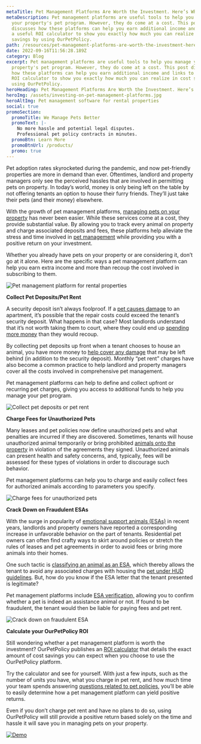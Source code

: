 ```yaml
---
metaTitle: Pet Management Platforms Are Worth the Investment. Here’s Why.
metaDescription: Pet management platforms are useful tools to help you manage
  your property's pet program. However, they do come at a cost. This post
  discusses how these platforms can help you earn additional income and links to
  a useful ROI calculator to show you exactly how much you can realize in cost
  savings by using OurPetPolicy.
path: /resources/pet-management-platforms-are-worth-the-investment-here-is-why/
date: 2022-09-16T11:56:28.189Z
category: Blog
excerpt: Pet management platforms are useful tools to help you manage your
  property's pet program. However, they do come at a cost. This post discusses
  how these platforms can help you earn additional income and links to a useful
  ROI calculator to show you exactly how much you can realize in cost savings by
  using OurPetPolicy.
heroHeading: Pet Management Platforms Are Worth the Investment. Here’s Why.
heroImg: /assets/investing-on-pet-management-platforms.jpg
heroAltImg: Pet management software for rental properties
social: true
promoSection:
  promoTitle: We Manage Pets Better
  promoText: |-
    No more hassle and potential legal disputes. 
    Professional pet policy contracts in minutes.
  promoBtn: Learn More
  promoBtnUrl: /products/
  promo: true
---
```

Pet adoption rates skyrocketed during the pandemic, and now pet-friendly properties are more in demand than ever. Oftentimes, landlord and property managers only see the perceived hassles that are involved in permitting pets on property. In today’s world, money is only being left on the table by not offering tenants an option to house their furry friends. They’ll just take their pets (and their money) elsewhere.

With the growth of pet management platforms, [managing pets on your property](/resources/five-tips-for-managing-pets-on-your-rental-properties) has never been easier. While these services come at a cost, they provide substantial value. By allowing you to track every animal on property and charge associated deposits and fees, these platforms help alleviate the stress and time involved in [pet management](https://landlordtech.com/resources/pet-management-in-properties) while providing you with a positive return on your investment. 

Whether you already have pets on your property or are considering it, don’t go at it alone. Here are the specific ways a pet management platform can help you earn extra income and more than recoup the cost involved in subscribing to them.

![Pet management platform for rental properties](/assets/pet-management-platforms.png "pet management platform")

**Collect Pet Deposits/Pet Rent**

A security deposit isn’t always foolproof. If a [pet causes damage](https://landlordtech.com/resources/pets-that-cause-the-most-property-damage) to an apartment, it’s possible that the repair costs could exceed the tenant’s security deposit. What happens in that case? Most landlords understand that it’s not worth taking them to court, where they could end up [spending more money](https://landlordtech.com/resources/five-ways-you-are-losing-money-as-a-property-owner) than they would recoup.

By collecting pet deposits up front when a tenant chooses to house an animal, you have more money to [help cover any damage](https://landlordtech.com/resources/protecting-your-rental-property-from-pet-damage) that may be left behind (in addition to the security deposit). Monthly “pet rent” charges have also become a common practice to help landlord and property managers cover all the costs involved in comprehensive pet management. 

Pet management platforms can help to define and collect upfront or recurring pet charges, giving you access to additional funds to help you manage your pet program.

![Collect pet deposits or pet rent](/assets/collect-pet-deposits_pet-rent.png "collect pet deposits or pet rent")

**Charge Fees for Unauthorized Pets**

Many leases and pet policies now define unauthorized pets and what penalties are incurred if they are discovered. Sometimes, tenants will house unauthorized animal temporarily or bring prohibited [animals onto the property](https://landlordtech.com/resources/animals-in-rentals-in-2023) in violation of the agreements they signed. Unauthorized animals can present health and safety concerns, and, typically, fees will be assessed for these types of violations in order to discourage such behavior. 

Pet management platforms can help you to charge and easily collect fees for authorized animals according to parameters you specify.

![Charge fees for unauthorized pets](/assets/charge-feed-for-unauthorized-pets.png "charge fees for unauthorized pets")

**Crack Down on Fraudulent ESAs** 

With the surge in popularity of [emotional support animals (ESAs)](https://landlordtech.com/resources/emotional-support-animals-service-animals-and-pets-whats-the-difference) in recent years, landlords and property owners have reported a corresponding increase in unfavorable behavior on the part of tenants. Residential pet owners can often find crafty ways to skirt around policies or stretch the rules of leases and pet agreements in order to avoid fees or bring more animals into their homes. 

One such tactic is [classifying an animal as an ESA](https://landlordtech.com/resources/seven-ESA-loopholes-commonly-used-by-tenants-and-how-to-close-them), which thereby allows the tenant to avoid any associated charges with housing the [pet under HUD guidelines](https://landlordtech.com/resources/heres-how-an-esa-hud-sting-cost-this-property-manager). But, how do you know if the ESA letter that the tenant presented is legitimate?

Pet management platforms include [ESA verification,](https://landlordtech.com/resources/the-opportunity-cost-of-not-verifying-tenant-esa-etters) allowing you to confirm whether a pet is indeed an assistance animal or not. If found to be fraudulent, the tenant would then be liable for paying fees and pet rent.

![Crack down on fraudulent ESA](/assets/crack-down-fraudulent-esas.png "crack down on fraudulent esa")

**Calculate your OurPetPolicy ROI**

Still wondering whether a pet management platform is worth the investment? OurPetPolicy publishes an [ROI calculator](https://landlordtech.com/calculator-no-pets-allowed/) that details the exact amount of cost savings you can expect when you choose to use the OurPetPolicy platform. 

Try the calculator and see for yourself. With just a few inputs, such as the number of units you have, what you charge in pet rent, and how much time your team spends answering [questions related to pet policies](https://landlordtech.com/resources/landlord-Q&A-should-you-move-to-a-pet-friendly-policy), you’ll be able to easily determine how a pet management platform can yield positive returns.

Even if you don’t charge pet rent and have no plans to do so, using OurPetPolicy will still provide a positive return based solely on the time and hassle it will save you in managing pets on your property.

[![Demo](/assets/free-pet-ownership-training.png "Demo")](https://landlordtech.com/calculator-no-pets-allowed/)